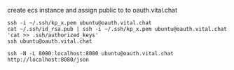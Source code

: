 
create ecs instance and assign public to to oauth.vital.chat

```
ssh -i ~/.ssh/kp_x.pem ubuntu@oauth.vital.chat
cat ~/.ssh/id_rsa.pub | ssh -i ~/.ssh/kp_x.pem ubuntu@oauth.vital.chat 'cat >> .ssh/authorized_keys'
ssh ubuntu@oauth.vital.chat
```

```
ssh -N -L 8080:localhost:8080 ubuntu@oauth.vital.chat
http://localhost:8080/json
```